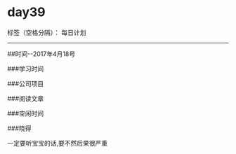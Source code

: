 # day39

标签（空格分隔）： 每日计划

---
##时间--2017年4月18号

###学习时间



###公司项目



###阅读文章



###空闲时间


###晓得

一定要听宝宝的话,要不然后果很严重
